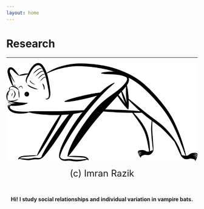 ```yaml
---
layout: home
---
```

# Research
--- 
![Vampire bat digital drawing - Copyright (c) 2020 Imran Razik](/assets/vampterrestrial.png) <br/>
<p align="center"> 
  <font size="5"> (c) Imran Razik</font> 
</p> 

<br/>

<p align="center">
  <b> Hi! I study social relationships and individual variation in vampire bats. </b>
    </p>
